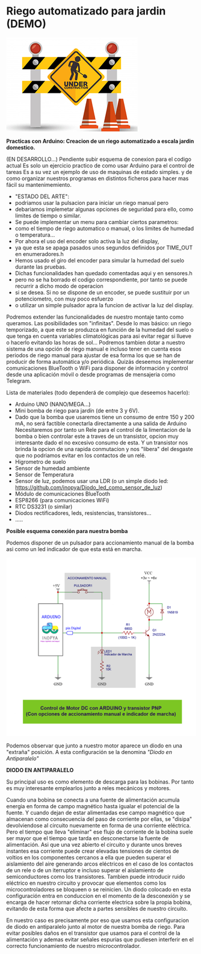 # Riego automatizado para jardin  (DEMO)

![](./en-construccion.png)

**Practicas con Arduino: Creacion de un riego automatizado a escala jardin domestico.**

(EN DESARROLLO...) Pendiente subir esquema de conexion para el codigo actual
     Es solo un ejercicio practico de como usar Arduino para el control de tareas
     Es a su vez un ejemplo de uso de maquinas de estado simples.
     y de como organizar nuestros programas en distintos ficheros 
     para hacer mas fácil su mantenimemiento.
     
   *  "ESTADO DEL ARTE":
   *  podriamos usar la pulsacion para iniciar un riego manual pero
   *  debariamos implemetar algunas opciones de seguridad para ello, como limites de tiempo o similar.
   *  Se puede implementar un menu para cambiar ciertos parametros:
   *  como el tiempo de riego automatico o manual, o los limites de humedad o temperatura...
   *  Por ahora el uso del encoder solo activa la luz del display, 
   *  ya que esta se apaga pasados unos segundos definidos por TIME_OUT en enumeradores.h
   *  Hemos usado el giro del encoder para simular la humedad del suelo durante las pruebas.
   *  Dichas funcionalidades han quedado comentadas aqui y en sensores.h 
   *  pero no se ha borrado el codigo correspondiente, por tanto se puede recurrir a dicho modo de operacion
   *  si se desea. Si no se dispone de un encoder, se puede sustituir por un potenciometro, con muy poco esfuerzo
   *  o utilizar un simple pulsador apra la funcion de activar la luz del display.




Podremos extender las funcionalidades de nuestro montaje tanto como queramos.
Las posibilidades son "infinitas". Desde lo mas básico: un riego temporizado, a que este se produzca en función de la humedad del suelo o que tenga en cuenta variables climatológicas para asi evitar regar si llueve o hacerlo evitando las horas de sol...
Podremos tambien dotar a nuestro sistema de una opción de riego manual e incluso tener en cuenta esos periodos de riego manual para ajustar de esa forma los que se han de producir de forma automática y/o periódica.
Quizás deseemos implementar comunicaciones BlueTooth o WiFi para disponer de información y control desde una aplicación móvil o desde programas de mensajeria como Telegram.

Lista de materiales (todo dependerá de complejo que deseemos hacerlo):

- Arduino UNO (NANO/MEGA...)
- Mini bomba de riego para jardín (de entre 3 y 6V).
- Dado que la bomba que usaremos tiene un consumo de entre 150 y 200 mA, no será factible conectarla directamente a una salida de Arduino
  Necesitaremos por tanto un Rele para el control de la limentacion de la bomba o bien controlar este a traves de un transistor, 
  opcion muy interesante dado el no excesivo consumo de esta. Y un transistor nos brinda la opcion de una rapida conmutacion y nos "libera" del desgaste que no podriamos     evitar en los contactos de un relé. 
- Higrometro de suelo
- Sensor de humedad ambiente
- Sensor de Temperatura
- Sensor de luz, podemos usar una LDR (o un simple diodo led: https://github.com/inopya/Diodo_led_como_sensor_de_luz)
- Módulo de comunicaciones BlueTooth
- ESP8266 (para comunicaciones WiFi)
- RTC DS3231 (o similar)
- Diodos rectificadores, leds, resistencias, transistores...
- .....


**Posible esquema conexión para nuestra bomba**

Podemos disponer de un pulsador para accionamiento manual de la bomba asi como un led indicador de que esta está en marcha.

![](./Arduino-Motor_DC-y-transistorPNP.png)


Podemos observar que junto a nuestro motor aparece un diodo en una "extraña" posición.
A esta configuración se la denomina *"Diodo en Antiparalelo"*

**DIODO EN ANTIPARALELO**

Su principal uso es como elemento de descarga para las bobinas.
Por tanto es muy interesante emplearlos junto a reles mecánicos y motores.

Cuando una bobina se conecta a una fuente de alimentación acumula energia en forma de campo magnético hasta igualar el potencial de la fuente.
Y cuando dejan de estar alimentadas ese campo magnético que almacenan como consecuencia del paso de corriente por ellas, se "disipa" devolviendose al circuito nuevamente en forma de una corriente eléctrica.
Pero el tiempo que lleva "eliminar" ese flujo de corriente de la bobina suele ser mayor que el tiempo que tarda en desconectarse la fuente de alimentación.
Asi que una vez abierto el circuito y durante unos breves instantes esa corriente puede crear elevadas tensiones de cientos de voltios en los componentes cercanos a ella que pueden superar el aislamiento del aire generando arcos eléctricos en el caso de los contactos de un rele o de un iterruptor e incluso superar el aislamiento de semiconductores como los transistores.
Tambien puede introducir ruido eléctrico en nuestro circuito y provocar que elementos como los microcontroladores se bloqueen o se reinicien.
Un diodo colocado en esta configuración entra en conduccion en el momento de la desconexión y se encarga de hacer retornar dicha corriente electrica sobre la propia bobina, evitando de esta forma que afecte a partes sensibles de nuestro circuito.

En nuestro caso es precisamente por eso que usamos esta configuracion de diodo en antiparalelo junto al motor de nuestra bomba de riego. Para evitar posibles daños en el transistor que usamos para el control de la alimentación y ademas evitar señales espurias que pudiesen interferir en el correcto funcionamiento de nuestro microcontrolador.


